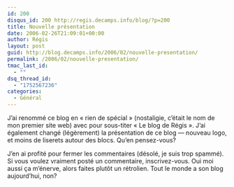 ```yaml
---
id: 200
disqus_id: 200 http://regis.decamps.info/blog/?p=200
title: Nouvelle présentation
date: 2006-02-26T21:09:01+00:00
author: Régis
layout: post
guid: http://blog.decamps.info/2006/02/nouvelle-presentation/
permalink: /2006/02/nouvelle-presentation/
tmac_last_id:
  - ""
dsq_thread_id:
  - "1752567236"
categories:
  - Général
---
```

J’ai renommé ce blog en « rien de spécial » (nostaligie, c’était le nom de mon premier site web) avec pour sous-titer « Le blog de Régis ». J’ai également changé (légèrement) la présentation de ce blog &#8212; nouveau logo, et moins de liserets autour des blocs. Qu’en pensez-vous?

J’en ai profité pour fermer les commentaires (désolé, je suis trop spammé). Si vous voulez vraiment posté un commentaire, inscrivez-vous. Oui moi aussi ça m’énerve, alors faites plutôt un rétrolien. Tout le monde a son blog aujourd’hui, non?
